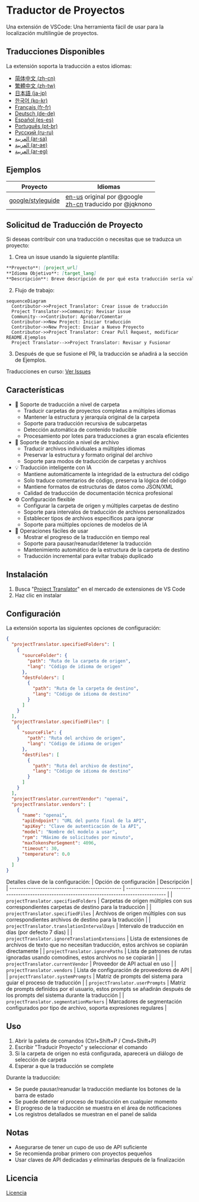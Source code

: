 # Traductor de Proyectos

Una extensión de VSCode: Una herramienta fácil de usar para la localización multilingüe de proyectos.

## Traducciones Disponibles

La extensión soporta la traducción a estos idiomas:

- [简体中文 (zh-cn)](./readmes/README.zh-cn.md)
- [繁體中文 (zh-tw)](./readmes/README.zh-tw.md)
- [日本語 (ja-jp)](./readmes/README.ja-jp.md)
- [한국어 (ko-kr)](./readmes/README.ko-kr.md)
- [Français (fr-fr)](./readmes/README.fr-fr.md)
- [Deutsch (de-de)](./readmes/README.de-de.md)
- [Español (es-es)](./readmes/README.es-es.md)
- [Português (pt-br)](./readmes/README.pt-br.md)
- [Русский (ru-ru)](./readmes/README.ru-ru.md)
- [العربية (ar-sa)](./readmes/README.ar-sa.md)
- [العربية (ar-ae)](./readmes/README.ar-ae.md)
- [العربية (ar-eg)](./readmes/README.ar-eg.md)

## Ejemplos

| Proyecto                                                  | Idiomas                                                                                                                                                 |
| --------------------------------------------------------- | --------------------------------------------------------------------------------------------------------------------------------------------------------- |
| [google/styleguide](https://github.com/google/styleguide) | [en-us](https://github.com/google/styleguide) original por @google<br>[zh-cn](https://github.com/Project-Translation/styleguide-zh-cn) traducido por @jqknono |

## Solicitud de Traducción de Proyecto

Si deseas contribuir con una traducción o necesitas que se traduzca un proyecto:

1. Crea un issue usando la siguiente plantilla:

```md
**Proyecto**: [project_url]
**Idioma Objetivo**: [target_lang]
**Descripción**: Breve descripción de por qué esta traducción sería valiosa
```

2. Flujo de trabajo:

```mermaid
sequenceDiagram
  Contributor->>Project Translator: Crear issue de traducción
  Project Translator->>Community: Revisar issue
  Community-->>Contributor: Aprobar/Comentar
  Contributor->>New Project: Iniciar traducción
  Contributor->>New Project: Enviar a Nuevo Proyecto
  Contributor->>Project Translator: Crear Pull Request, modificar README.Ejemplos
  Project Translator-->>Project Translator: Revisar y Fusionar
```

3. Después de que se fusione el PR, la traducción se añadirá a la sección de Ejemplos.

Traducciones en curso: [Ver Issues](https://github.com/Project-Translation/project_translator/issues)

## Características
- 📁 Soporte de traducción a nivel de carpeta
  - Traducir carpetas de proyectos completas a múltiples idiomas
  - Mantener la estructura y jerarquía original de la carpeta
  - Soporte para traducción recursiva de subcarpetas
  - Detección automática de contenido traducible
  - Procesamiento por lotes para traducciones a gran escala eficientes
- 📄 Soporte de traducción a nivel de archivo
  - Traducir archivos individuales a múltiples idiomas
  - Preservar la estructura y formato original del archivo
  - Soporte para modos de traducción de carpetas y archivos
- 💡 Traducción inteligente con IA
  - Mantiene automáticamente la integridad de la estructura del código
  - Solo traduce comentarios de código, preserva la lógica del código
  - Mantiene formatos de estructuras de datos como JSON/XML
  - Calidad de traducción de documentación técnica profesional
- ⚙️ Configuración flexible
  - Configurar la carpeta de origen y múltiples carpetas de destino
  - Soporte para intervalos de traducción de archivos personalizados
  - Establecer tipos de archivos específicos para ignorar
  - Soporte para múltiples opciones de modelos de IA
- 🚀 Operaciones fáciles de usar
  - Mostrar el progreso de la traducción en tiempo real
  - Soporte para pausar/reanudar/detener la traducción
  - Mantenimiento automático de la estructura de la carpeta de destino
  - Traducción incremental para evitar trabajo duplicado

## Instalación

1. Busca "[Project Translator](https://marketplace.visualstudio.com/items?itemName=techfetch-dev.project-translator)" en el mercado de extensiones de VS Code
2. Haz clic en instalar

## Configuración

La extensión soporta las siguientes opciones de configuración:

```json
{
  "projectTranslator.specifiedFolders": [
    {
      "sourceFolder": {
        "path": "Ruta de la carpeta de origen",
        "lang": "Código de idioma de origen"
      },
      "destFolders": [
        {
          "path": "Ruta de la carpeta de destino",
          "lang": "Código de idioma de destino"
        }
      ]
    }
  ],
  "projectTranslator.specifiedFiles": [
    {
      "sourceFile": {
        "path": "Ruta del archivo de origen",
        "lang": "Código de idioma de origen"
      },
      "destFiles": [
        {
          "path": "Ruta del archivo de destino",
          "lang": "Código de idioma de destino"
        }
      ]
    }
  ],
  "projectTranslator.currentVendor": "openai",
  "projectTranslator.vendors": [
    {
      "name": "openai",
      "apiEndpoint": "URL del punto final de la API",
      "apiKey": "Clave de autenticación de la API",
      "model": "Nombre del modelo a usar",
      "rpm": "Máximo de solicitudes por minuto",
      "maxTokensPerSegment": 4096,
      "timeout": 30,
      "temperature": 0.0
    }
  ]
}
```

Detalles clave de la configuración:
| Opción de configuración                        | Descripción                                                                                    |
| ----------------------------------------------- | ---------------------------------------------------------------------------------------------- |
| `projectTranslator.specifiedFolders`            | Carpetas de origen múltiples con sus correspondientes carpetas de destino para la traducción   |
| `projectTranslator.specifiedFiles`              | Archivos de origen múltiples con sus correspondientes archivos de destino para la traducción   |
| `projectTranslator.translationIntervalDays`     | Intervalo de traducción en días (por defecto 7 días)                                          |
| `projectTranslator.ignoreTranslationExtensions` | Lista de extensiones de archivos de texto que no necesitan traducción, estos archivos se copiarán directamente  |
| `projectTranslator.ignorePaths`                 | Lista de patrones de rutas ignoradas usando comodines, estos archivos no se copiarán           |
| `projectTranslator.currentVendor`               | Proveedor de API actual en uso                                                                |
| `projectTranslator.vendors`                     | Lista de configuración de proveedores de API                                                  |
| `projectTranslator.systemPrompts`               | Matriz de prompts del sistema para guiar el proceso de traducción                              |
| `projectTranslator.userPrompts`                 | Matriz de prompts definidos por el usuario, estos prompts se añadirán después de los prompts del sistema durante la traducción |
| `projectTranslator.segmentationMarkers`         | Marcadores de segmentación configurados por tipo de archivo, soporta expresiones regulares     |

## Uso

1. Abrir la paleta de comandos (Ctrl+Shift+P / Cmd+Shift+P)
2. Escribir "Traducir Proyecto" y seleccionar el comando
3. Si la carpeta de origen no está configurada, aparecerá un diálogo de selección de carpeta
4. Esperar a que la traducción se complete

Durante la traducción:

- Se puede pausar/reanudar la traducción mediante los botones de la barra de estado
- Se puede detener el proceso de traducción en cualquier momento
- El progreso de la traducción se muestra en el área de notificaciones
- Los registros detallados se muestran en el panel de salida

## Notas

- Asegurarse de tener un cupo de uso de API suficiente
- Se recomienda probar primero con proyectos pequeños
- Usar claves de API dedicadas y eliminarlas después de la finalización

## Licencia

[Licencia](LICENSE)